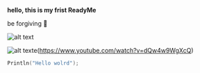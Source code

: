 **hello, this is my frist ReadyMe**


be forgiving 🙂

![alt text](https://images.unsplash.com/photo-1515879218367-8466d910aaa4?ixlib=rb-1.2.1&ixid=MnwxMjA3fDB8MHxwaG90by1wYWdlfHx8fGVufDB8fHx8&auto=format&fit=crop&w=1469&q=80)

![alt texte](https://www.sblanc.com/wp-content/uploads/2008/10/20060926_102744_Phoque_Weddell-Samuel-Blanc.jpg)(https://www.youtube.com/watch?v=dQw4w9WgXcQ)



```C
Println("Hello wolrd");
```
